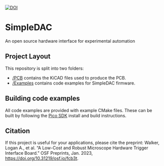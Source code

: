 [![DOI](https://zenodo.org/badge/518102784.svg)](https://zenodo.org/doi/10.5281/zenodo.12682252)

# SimpleDAC
An open source hardware interface for experimental automation

## Project Layout

This repository is split into two folders:

- [/PCB](/PCB/) contains the KiCAD files used to produce the PCB.
- [/Examples](/Examples/) contains code examples for SimpleDAC firmware.

## Building code examples
All code examples are provided with example CMake files. These can be built by following the [Pico SDK](https://github.com/raspberrypi/pico-sdk) install and build instructions.

## Citation

If this project is useful for your applications, please cite the preprint:
Walker, Logan A., et al. “A Low-Cost and Robust Microscope Hardware Trigger Interface Board.” OSF Preprints, Jan. 2023, https://doi.org/10.31219/osf.io/fcb3t.
